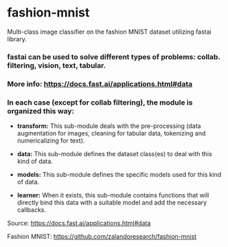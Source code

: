 # fashion-mnist
Multi-class image classifier on the fashion MNIST dataset utilizing fastai library.


### fastai can be used to solve different types of problems: collab. filtering, vision, text, tabular. 
### More info: https://docs.fast.ai/applications.html#data
### In each case (except for collab filtering), the module is organized this way:

- **transform:**
  This sub-module deals with the pre-processing (data augmentation for images, cleaning for tabular data, tokenizing and numericalizing for text).

-  **data:**
   This sub-module defines the dataset class(es) to deal with this kind of data.

-  **models:**
   This sub-module defines the specific models used for this kind of data.

-  **learner:**
   When it exists, this sub-module contains functions that will directly bind this data with a suitable model and add the necessary callbacks.
   
Source: https://docs.fast.ai/applications.html#data

Fashion MNIST: https://github.com/zalandoresearch/fashion-mnist
